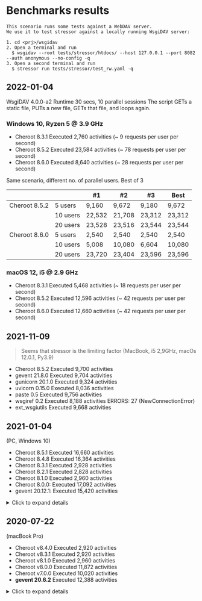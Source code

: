 # Benchmarks results
```
This scenario runs some tests against a WebDAV server.
We use it to test stressor against a locally running WsgiDAV server:

1. cd <prj>/wsgidav
2. Open a terminal and run
  $ wsgidav --root tests/stressor/htdocs/ --host 127.0.0.1 --port 8082 --auth anonymous --no-config -q
3. Open a second terminal and run
  $ stressor run tests/stressor/test_rw.yaml -q
```

## 2022-01-04
WsgiDAV 4.0.0-a2
Runtime 30 secs, 10 parallel sessions
The script GETs a static file, PUTs a new file, GETs that file, and loops again.

### Windows 10, Ryzen 5 @ 3.9 GHz

- Cheroot 8.3.1 Executed  2,760 activities (~ 9 requests per user per second)
- Cheroot 8.5.2 Executed 23,584 activities (~ 78 requests per user per second)
- Cheroot 8.6.0 Executed  8,640 activities (~ 28 requests per user per second)

Same scenario, different no. of parallel users. Best of 3

|               |          | #1     | #2     | #3     | Best   |
| ------------- | -------- | ------ | ------ | ------ | ------ |
| Cheroot 8.5.2 |  5 users |  9,160 |  9,672 |  9,180 |  9,672 |
|               | 10 users | 22,532 | 21,708 | 23,312 | 23,312 |
|               | 20 users | 23,528 | 23,516 | 23,544 | 23,544 |
| Cheroot 8.6.0 |  5 users |  2,540 |  2,540 |  2,540 |  2,540 |
|               | 10 users |  5,008 | 10,080 |  6,604 | 10,080 |
|               | 20 users | 23,720 | 23,404 | 23,596 | 23,596 |

### macOS 12, i5 @ 2.9 GHz

- Cheroot 8.3.1 Executed   5,468 activities (~ 18 requests per user per second)
- Cheroot 8.5.2 Executed  12,596 activities (~ 42 requests per user per second)
- Cheroot 8.6.0 Executed  12,660 activities (~ 42 requests per user per second)


## 2021-11-09
> Seems that stressor is the limiting factor
(MacBook, i5 2,9GHz, macOs 12.0.1, Py3.9)
- Cheroot 8.5.2 Executed 9,700 activities
- gevent 21.8.0 Executed 9,704 activities
- gunicorn 20.1.0 Executed 9,324 activities
- uvicorn 0.15.0 Executed 8,036 activities
- paste 0.5 Executed 9,756 activities
- wsgiref 0.2 Executed 8,188 activities ERRORS: 27 (NewConnectionError)
- ext_wsgiutils Executed 9,668 activities

## 2021-01-04
(PC, Windows 10)
- Cheroot 8.5.1 Executed 16,660 activities
- Cheroot 8.4.8 Executed 16,364 activities
- Cheroot 8.3.1 Executed 2,928 activities
- Cheroot 8.2.1 Executed 2,828 activities
- Cheroot 8.1.0 Executed 2,960 activities
- Cheroot 8.0.0: Executed 17,092 activities
- gevent 20.12.1: Executed 15,420 activities

<details>
  <summary>Click to expand details</summary>


```
> stressor -Vv
stressor/0.5.1-a1 Python/3.9.1(64 bit) Windows-10-10.0.19041-SP0
> wsgidav -Vv
WsgiDAV/3.0.5-a4 Python/3.9.1(64 bit) Windows-10-10.0.19041-SP0
```

### Cheroot 8.5.1
```
=-=-=-=-=-=-=-=-=-=-=-=-=-=-=-=-=-=-=-=-=-=-=-=-=-=-=-=-=-=-=-=-=-=-=-=-=-=-=
Stressor scenario 'test_rw' finished.
  Tag:      'n.a.'
  Base URL: http://127.0.0.1:8082
  Start:    2021-01-04 21:24:12
  End:      2021-01-04 21:24:42
Run time 30.281 sec, net: 4:58.43 min.
Executed 16,660 activities in 4,175 sequences, using 10 parallel sessions.
Sequence duration: 0.007253 sec average.
             rate: 8,273 sequences per minute (per user: 827.3).
Activity rate:     550.2 activities per second (per user: 55.02).
3 monitored activities:
  - /main/1/GetRequest(/private/test.html)
    n: 4,155, min: 0.004999 sec, avg: 0.011 sec, max: 0.035 sec
  - /main/2/PutRequest(/temp/wsgidav_test_file~$(session_id).txt)
    n: 4,155, min: 0.007987 sec, avg: 0.019 sec, max: 0.046 sec
  - /main/3/GetRequest(/temp/wsgidav_test_file~$(session_id).txt)
    n: 4,155, min: 0.004061 sec, avg: 0.018 sec, max: 0.048 sec
Result: Ok.
=-=-=-=-=-=-=-=-=-=-=-=-=-=-=-=-=-=-=-=-=-=-=-=-=-=-=-=-=-=-=-=-=-=-=-=-=-=-=
```

### Cheroot 8.4.8
```
=-=-=-=-=-=-=-=-=-=-=-=-=-=-=-=-=-=-=-=-=-=-=-=-=-=-=-=-=-=-=-=-=-=-=-=-=-=-=
Stressor scenario 'test_rw' finished.
  Tag:      'n.a.'
  Base URL: http://127.0.0.1:8082
  Start:    2021-01-04 21:22:12
  End:      2021-01-04 21:22:42
Run time 30.265 sec, net: 4:58.40 min.
Executed 16,364 activities in 4,101 sequences, using 10 parallel sessions.
Sequence duration: 0.007380 sec average.
             rate: 8,130 sequences per minute (per user: 813.0).
Activity rate:     540.7 activities per second (per user: 54.07).
3 monitored activities:
  - /main/1/GetRequest(/private/test.html)
    n: 4,081, min: 0.004999 sec, avg: 0.012 sec, max: 0.042 sec
  - /main/2/PutRequest(/temp/wsgidav_test_file~$(session_id).txt)
    n: 4,081, min: 0.003999 sec, avg: 0.019 sec, max: 0.059 sec
  - /main/3/GetRequest(/temp/wsgidav_test_file~$(session_id).txt)
    n: 4,081, min: 0.007000 sec, avg: 0.018 sec, max: 0.072 sec
Result: Ok.
=-=-=-=-=-=-=-=-=-=-=-=-=-=-=-=-=-=-=-=-=-=-=-=-=-=-=-=-=-=-=-=-=-=-=-=-=-=-=
```

### Cheroot 8.3.1
```
=-=-=-=-=-=-=-=-=-=-=-=-=-=-=-=-=-=-=-=-=-=-=-=-=-=-=-=-=-=-=-=-=-=-=-=-=-=-=
Stressor scenario 'test_rw' finished.
  Tag:      'n.a.'
  Base URL: http://127.0.0.1:8082
  Start:    2021-01-04 21:20:48
  End:      2021-01-04 21:21:19
Run time 30.453 sec, net: 5:01.63 min.
Executed 2,928 activities in 742 sequences, using 10 parallel sessions.
Sequence duration: 0.041 sec average.
             rate: 1,462 sequences per minute (per user: 146.2).
Activity rate:     96.15 activities per second (per user: 9.615).
3 monitored activities:
  - /main/1/GetRequest(/private/test.html)
    n: 722, min: 0.006999 sec, avg: 0.085 sec, max: 0.155 sec
  - /main/2/PutRequest(/temp/wsgidav_test_file~$(session_id).txt)
    n: 722, min: 0.008998 sec, avg: 0.106 sec, max: 0.147 sec
  - /main/3/GetRequest(/temp/wsgidav_test_file~$(session_id).txt)
    n: 722, min: 0.009990 sec, avg: 0.100 sec, max: 0.139 sec
Result: Ok.
=-=-=-=-=-=-=-=-=-=-=-=-=-=-=-=-=-=-=-=-=-=-=-=-=-=-=-=-=-=-=-=-=-=-=-=-=-=-=
```

### Cheroot 8.2.1
```
=-=-=-=-=-=-=-=-=-=-=-=-=-=-=-=-=-=-=-=-=-=-=-=-=-=-=-=-=-=-=-=-=-=-=-=-=-=-=
Stressor scenario 'test_rw' finished.
  Tag:      'n.a.'
  Base URL: http://127.0.0.1:8082
  Start:    2021-01-04 21:18:48
  End:      2021-01-04 21:19:18
Run time 30.547 sec, net: 5:01.84 min.
Executed 2,828 activities in 717 sequences, using 10 parallel sessions.
Sequence duration: 0.043 sec average.
             rate: 1,408 sequences per minute (per user: 140.8).
Activity rate:     92.58 activities per second (per user: 9.258).
3 monitored activities:
  - /main/1/GetRequest(/private/test.html)
    n: 697, min: 0.007997 sec, avg: 0.089 sec, max: 0.143 sec
  - /main/2/PutRequest(/temp/wsgidav_test_file~$(session_id).txt)
    n: 697, min: 0.014 sec, avg: 0.108 sec, max: 0.148 sec
  - /main/3/GetRequest(/temp/wsgidav_test_file~$(session_id).txt)
    n: 697, min: 0.013 sec, avg: 0.105 sec, max: 0.146 sec
Result: Ok.
=-=-=-=-=-=-=-=-=-=-=-=-=-=-=-=-=-=-=-=-=-=-=-=-=-=-=-=-=-=-=-=-=-=-=-=-=-=-=
```

### Cheroot 8.1.0
```
=-=-=-=-=-=-=-=-=-=-=-=-=-=-=-=-=-=-=-=-=-=-=-=-=-=-=-=-=-=-=-=-=-=-=-=-=-=-=
Stressor scenario 'test_rw' finished.
  Tag:      'n.a.'
  Base URL: http://127.0.0.1:8082
  Start:    2021-01-04 21:17:07
  End:      2021-01-04 21:17:37
Run time 30.485 sec, net: 5:01.40 min.
Executed 2,960 activities in 750 sequences, using 10 parallel sessions.
Sequence duration: 0.041 sec average.
             rate: 1,476 sequences per minute (per user: 147.6).
Activity rate:     97.1 activities per second (per user: 9.71).
3 monitored activities:
  - /main/1/GetRequest(/private/test.html)
    n: 730, min: 0.005002 sec, avg: 0.083 sec, max: 0.141 sec
  - /main/2/PutRequest(/temp/wsgidav_test_file~$(session_id).txt)
    n: 730, min: 0.012 sec, avg: 0.105 sec, max: 0.156 sec
  - /main/3/GetRequest(/temp/wsgidav_test_file~$(session_id).txt)
    n: 730, min: 0.011 sec, avg: 0.099 sec, max: 0.138 sec
Result: Ok.
=-=-=-=-=-=-=-=-=-=-=-=-=-=-=-=-=-=-=-=-=-=-=-=-=-=-=-=-=-=-=-=-=-=-=-=-=-=-=
```

### Cheroot 8.0.0
```
=-=-=-=-=-=-=-=-=-=-=-=-=-=-=-=-=-=-=-=-=-=-=-=-=-=-=-=-=-=-=-=-=-=-=-=-=-=-=
Stressor scenario 'test_rw' finished.
  Tag:      'n.a.'
  Base URL: http://127.0.0.1:8082
  Start:    2021-01-04 21:13:26
  End:      2021-01-04 21:13:56
Run time 30.281 sec, net: 4:58.11 min.
Executed 17,092 activities in 4,283 sequences, using 10 parallel sessions.
Sequence duration: 0.007070 sec average.
             rate: 8,487 sequences per minute (per user: 848.7).
Activity rate:     564.4 activities per second (per user: 56.44).
3 monitored activities:
  - /main/1/GetRequest(/private/test.html)
    n: 4,263, min: 0.002996 sec, avg: 0.010 sec, max: 0.031 sec
  - /main/2/PutRequest(/temp/wsgidav_test_file~$(session_id).txt)
    n: 4,263, min: 0.004000 sec, avg: 0.018 sec, max: 0.058 sec
  - /main/3/GetRequest(/temp/wsgidav_test_file~$(session_id).txt)
    n: 4,263, min: 0.002999 sec, avg: 0.017 sec, max: 0.045 sec
Result: Ok.
=-=-=-=-=-=-=-=-=-=-=-=-=-=-=-=-=-=-=-=-=-=-=-=-=-=-=-=-=-=-=-=-=-=-=-=-=-=-=
```

### gevent 20.12.1

> Compared to gevent as Wsgi-Server
```
$ pip install gevent
$ wsgidav --root tests/stressor/htdocs/ --host 127.0.0.1 --port 8082 --auth anonymous --no-config --server gevent -q
```
```
=-=-=-=-=-=-=-=-=-=-=-=-=-=-=-=-=-=-=-=-=-=-=-=-=-=-=-=-=-=-=-=-=-=-=-=-=-=-=
Stressor scenario 'test_rw' finished.
  Tag:      'n.a.'
  Base URL: http://127.0.0.1:8082
  Start:    2021-01-04 21:43:29
  End:      2021-01-04 21:43:59
Run time 30.266 sec, net: 4:58.30 min.
Executed 15,420 activities in 3,865 sequences, using 10 parallel sessions.
Sequence duration: 0.007831 sec average.
             rate: 7,662 sequences per minute (per user: 766.2).
Activity rate:     509.5 activities per second (per user: 50.95).
3 monitored activities:
  - /main/1/GetRequest(/private/test.html)
    n: 3,845, min: 0.005235 sec, avg: 0.018 sec, max: 0.033 sec
  - /main/2/PutRequest(/temp/wsgidav_test_file~$(session_id).txt)
    n: 3,845, min: 0.006213 sec, avg: 0.019 sec, max: 0.039 sec
  - /main/3/GetRequest(/temp/wsgidav_test_file~$(session_id).txt)
    n: 3,845, min: 0.002064 sec, avg: 0.019 sec, max: 0.036 sec
Result: Ok.
=-=-=-=-=-=-=-=-=-=-=-=-=-=-=-=-=-=-=-=-=-=-=-=-=-=-=-=-=-=-=-=-=-=-=-=-=-=-=
```

</details>


## 2020-07-22

(macBook Pro)

- Cheroot v8.4.0 Executed 2,920 activities
- Cheroot v8.3.1 Executed 2,920 activities
- Cheroot v8.1.0 Executed 2,960 activities
- Cheroot v8.0.0 Executed 11,872 activities
- Cheroot v7.0.0 Executed 10,020 activities
- **gevent 20.6.2** Executed 12,388 activities

<details>
  <summary>Click to expand details</summary>

```bash
$ stressor -Vv
stressor/0.2.0 Python/3.7.7(64 bit) Darwin-19.5.0-x86_64-i386-64bit
$ wsgidav -Vv
WsgiDAV/3.0.4 Python/3.7.7(64 bit) Darwin-19.5.0-x86_64-i386-64bit
```

### Cheroot v7.0.0

**10.0k activities per 30 sec**
```
$ stressor run tests/stressor/test_rw.yaml -q
22:53:32.466 <4672335296> NOTE    All 10 sessions running, waiting for them to terminate...
22:54:02.696 <4672335296> NOTE    Result Summary:
=-=-=-=-=-=-=-=-=-=-=-=-=-=-=-=-=-=-=-=-=-=-=-=-=-=-=-=-=-=-=-=-=-=-=-
Stressor scenario 'test_rw' finished.
  Tag:      'n.a.'
  Base URL: http://127.0.0.1:8082
  Start:    2020-07-22 22:53:32
  End:      2020-07-22 22:54:02
Run time 0:00:30.256000, net: 4:58.62 min.
Executed 10,020 activities in 2,515 sequences, using 10 parallel sessions.
Result: Ok. ✨ 🍰 ✨
=-=-=-=-=-=-=-=-=-=-=-=-=-=-=-=-=-=-=-=-=-=-=-=-=-=-=-=-=-=-=-=-=-=-=-
```

### Cheroot v8.0.0

**11.8k activities per 30 sec**
```
$ stressor run tests/stressor/test_rw.yaml -q
22:54:36.489 <4595936704> NOTE    All 10 sessions running, waiting for them to terminate...
22:55:06.708 <4595936704> NOTE    Result Summary:
=-=-=-=-=-=-=-=-=-=-=-=-=-=-=-=-=-=-=-=-=-=-=-=-=-=-=-=-=-=-=-=-=-=-=-
Stressor scenario 'test_rw' finished.
  Tag:      'n.a.'
  Base URL: http://127.0.0.1:8082
  Start:    2020-07-22 22:54:36
  End:      2020-07-22 22:55:06
Run time 0:00:30.242884, net: 4:58.50 min.
Executed 11,872 activities in 2,978 sequences, using 10 parallel sessions.
Result: Ok. ✨ 🍰 ✨
=-=-=-=-=-=-=-=-=-=-=-=-=-=-=-=-=-=-=-=-=-=-=-=-=-=-=-=-=-=-=-=-=-=-=-
$
```


### Cheroot v8.1.0

**2.9k activities per 30 sec**
**Major Preformance Drop Introduced with v8.1.0**
```
$ stressor run tests/stressor/test_rw.yaml -q
23:00:22.793 <4745440704> NOTE    All 10 sessions running, waiting for them to terminate...
23:00:53.304 <4745440704> NOTE    Result Summary:
=-=-=-=-=-=-=-=-=-=-=-=-=-=-=-=-=-=-=-=-=-=-=-=-=-=-=-=-=-=-=-=-=-=-=-
Stressor scenario 'test_rw' finished.
  Tag:      'n.a.'
  Base URL: http://127.0.0.1:8082
  Start:    2020-07-22 23:00:22
  End:      2020-07-22 23:00:53
Run time 0:00:30.528596, net: 5:03.18 min.
Executed 2,960 activities in 750 sequences, using 10 parallel sessions.
Result: Ok. ✨ 🍰 ✨
=-=-=-=-=-=-=-=-=-=-=-=-=-=-=-=-=-=-=-=-=-=-=-=-=-=-=-=-=-=-=-=-=-=-=-
```


### Cheroot v8.3.1

**2.9k activities per 30 sec**
```
$ stressor run tests/stressor/test_rw.yaml -q
23:04:10.270 <4582501824> NOTE    All 10 sessions running, waiting for them to terminate...
23:04:40.757 <4582501824> NOTE    Result Summary:
=-=-=-=-=-=-=-=-=-=-=-=-=-=-=-=-=-=-=-=-=-=-=-=-=-=-=-=-=-=-=-=-=-=-=-
Stressor scenario 'test_rw' finished.
  Tag:      'n.a.'
  Base URL: http://127.0.0.1:8082
  Start:    2020-07-22 23:04:10
  End:      2020-07-22 23:04:40
Run time 0:00:30.499292, net: 5:02.85 min.
Executed 2,920 activities in 740 sequences, using 10 parallel sessions.
Result: Ok. ✨ 🍰 ✨
=-=-=-=-=-=-=-=-=-=-=-=-=-=-=-=-=-=-=-=-=-=-=-=-=-=-=-=-=-=-=-=-=-=-=-
$
```

## Cheroot v8.4.0

**2.9k activities per 30 sec**
```
$ stressor run tests/stressor/test_rw.yaml -q
18:22:11.218 <4554210752> NOTE    All 10 sessions running, waiting for them to terminate...
18:22:41.714 <4554210752> NOTE    Result Summary:
=-=-=-=-=-=-=-=-=-=-=-=-=-=-=-=-=-=-=-=-=-=-=-=-=-=-=-=-=-=-=-=-=-=-=-
Stressor scenario 'test_rw' finished.
  Tag:      'n.a.'
  Base URL: http://127.0.0.1:8082
  Start:    2020-07-23 18:22:11
  End:      2020-07-23 18:22:41
Run time 0:00:30.509040, net: 5:02.92 min.
Executed 2,920 activities in 740 sequences, using 10 parallel sessions.
Result: Ok. ✨ 🍰 ✨
=-=-=-=-=-=-=-=-=-=-=-=-=-=-=-=-=-=-=-=-=-=-=-=-=-=-=-=-=-=-=-=-=-=-=-
$
```

### gevent 20.6.2

> Compared to gevent as Wsgi-Server
```
$ wsgidav --root tests/stressor/htdocs/ --host 127.0.0.1 --port 8082 --auth anonymous --no-config --server gevent -q
```
```
$ stressor run tests/stressor/test_rw.yaml -q
18:13:41.249 <4513201600> NOTE    All 10 sessions running, waiting for them to terminate...
18:14:11.469 <4513201600> NOTE    Result Summary:
=-=-=-=-=-=-=-=-=-=-=-=-=-=-=-=-=-=-=-=-=-=-=-=-=-=-=-=-=-=-=-=-=-=-=-
Stressor scenario 'test_rw' finished.
  Tag:      'n.a.'
  Base URL: http://127.0.0.1:8082
  Start:    2020-07-23 18:13:41
  End:      2020-07-23 18:14:11
Run time 0:00:30.232158, net: 4:58.41 min.
Executed 12,388 activities in 3,107 sequences, using 10 parallel sessions.
Result: Ok. ✨ 🍰 ✨
=-=-=-=-=-=-=-=-=-=-=-=-=-=-=-=-=-=-=-=-=-=-=-=-=-=-=-=-=-=-=-=-=-=-=-
$
```
</details>
